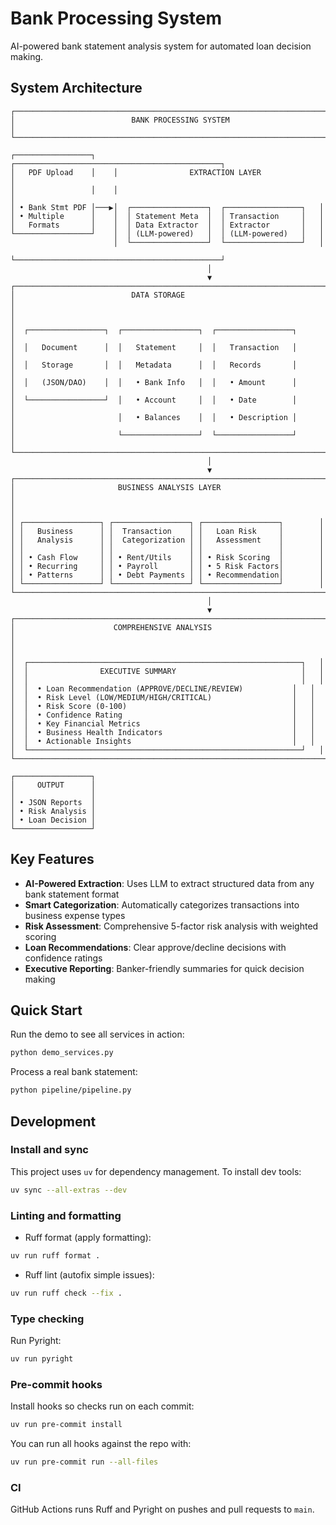 # Bank Processing System

AI-powered bank statement analysis system for automated loan decision making.

## System Architecture

```
┌─────────────────────────────────────────────────────────────────────┐
│                          BANK PROCESSING SYSTEM                     │
└─────────────────────────────────────────────────────────────────────┘

┌─────────────────┐    ┌──────────────────────────────────────────────┐
│   PDF Upload    │    │                EXTRACTION LAYER              │
│                 │    │                                              │
│ • Bank Stmt PDF │───▶│  ┌─────────────────┐  ┌─────────────────┐   │
│ • Multiple      │    │  │ Statement Meta  │  │ Transaction     │   │
│   Formats       │    │  │ Data Extractor  │  │ Extractor       │   │
└─────────────────┘    │  │ (LLM-powered)   │  │ (LLM-powered)   │   │
                       │  └─────────────────┘  └─────────────────┘   │
                       └──────────────────────────────────────────────┘
                                            │
                                            ▼
┌─────────────────────────────────────────────────────────────────────┐
│                          DATA STORAGE                               │
│                                                                     │
│  ┌─────────────────┐  ┌─────────────────┐  ┌─────────────────┐      │
│  │   Document      │  │   Statement     │  │   Transaction   │      │
│  │   Storage       │  │   Metadata      │  │   Records       │      │
│  │   (JSON/DAO)    │  │   • Bank Info   │  │   • Amount      │      │
│  └─────────────────┘  │   • Account     │  │   • Date        │      │
│                       │   • Balances    │  │   • Description │      │
│                       └─────────────────┘  └─────────────────┘      │
└─────────────────────────────────────────────────────────────────────┘
                                            │
                                            ▼
┌─────────────────────────────────────────────────────────────────────┐
│                       BUSINESS ANALYSIS LAYER                       │
│                                                                     │
│ ┌─────────────────┐ ┌─────────────────┐ ┌─────────────────┐        │
│ │   Business      │ │  Transaction    │ │   Loan Risk     │        │
│ │   Analysis      │ │  Categorization │ │   Assessment    │        │
│ │                 │ │                 │ │                 │        │
│ │ • Cash Flow     │ │ • Rent/Utils    │ │ • Risk Scoring  │        │
│ │ • Recurring     │ │ • Payroll       │ │ • 5 Risk Factors│        │
│ │ • Patterns      │ │ • Debt Payments │ │ • Recommendation│        │
│ └─────────────────┘ └─────────────────┘ └─────────────────┘        │
└─────────────────────────────────────────────────────────────────────┘
                                            │
                                            ▼
┌─────────────────────────────────────────────────────────────────────┐
│                      COMPREHENSIVE ANALYSIS                         │
│                                                                     │
│  ┌─────────────────────────────────────────────────────────────┐   │
│  │                EXECUTIVE SUMMARY                            │   │
│  │                                                             │   │
│  │  • Loan Recommendation (APPROVE/DECLINE/REVIEW)           │   │
│  │  • Risk Level (LOW/MEDIUM/HIGH/CRITICAL)                  │   │
│  │  • Risk Score (0-100)                                     │   │
│  │  • Confidence Rating                                      │   │
│  │  • Key Financial Metrics                                  │   │
│  │  • Business Health Indicators                             │   │
│  │  • Actionable Insights                                    │   │
│  └─────────────────────────────────────────────────────────────┘   │
└─────────────────────────────────────────────────────────────────────┘

┌─────────────────┐
│     OUTPUT      │
│                 │
│ • JSON Reports  │
│ • Risk Analysis │
│ • Loan Decision │
└─────────────────┘
```

## Key Features

- **AI-Powered Extraction**: Uses LLM to extract structured data from any bank statement format
- **Smart Categorization**: Automatically categorizes transactions into business expense types
- **Risk Assessment**: Comprehensive 5-factor risk analysis with weighted scoring
- **Loan Recommendations**: Clear approve/decline decisions with confidence ratings
- **Executive Reporting**: Banker-friendly summaries for quick decision making

## Quick Start

Run the demo to see all services in action:

```bash
python demo_services.py
```

Process a real bank statement:

```bash
python pipeline/pipeline.py
```

## Development

### Install and sync

This project uses `uv` for dependency management. To install dev tools:

```bash
uv sync --all-extras --dev
```

### Linting and formatting

- Ruff format (apply formatting):

```bash
uv run ruff format .
```

- Ruff lint (autofix simple issues):

```bash
uv run ruff check --fix .
```

### Type checking

Run Pyright:

```bash
uv run pyright
```

### Pre-commit hooks

Install hooks so checks run on each commit:

```bash
uv run pre-commit install
```

You can run all hooks against the repo with:

```bash
uv run pre-commit run --all-files
```

### CI

GitHub Actions runs Ruff and Pyright on pushes and pull requests to `main`.
